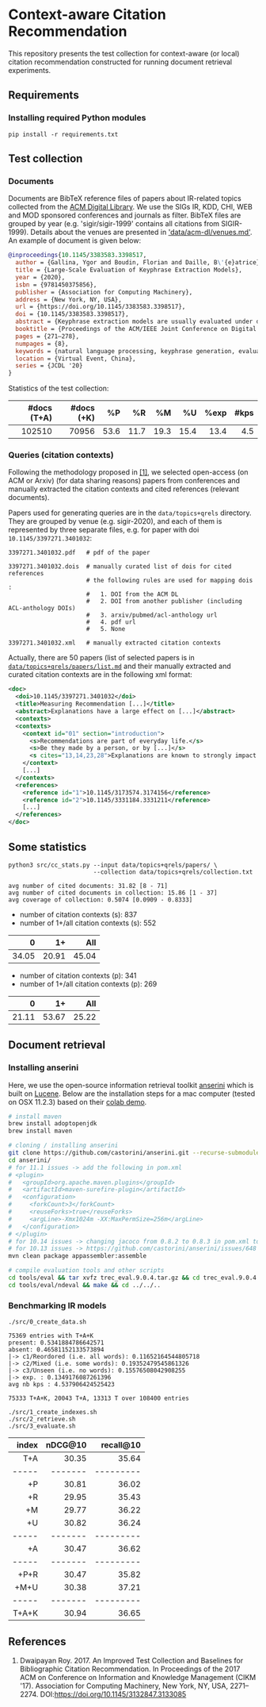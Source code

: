 # Context-aware Citation Recommendation

This repository presents the test collection for context-aware (or local)
citation recommendation constructed for running document retrieval experiments.

## Requirements

### Installing required Python modules 

```
pip install -r requirements.txt 
```

## Test collection

### Documents 

Documents are BibTeX reference files of papers about IR-related topics collected from the [ACM Digital Library](https://dl.acm.org/). We use the SIGs IR, KDD, CHI, WEB and MOD sponsored conferences and journals as filter. BibTeX files are grouped by year (e.g. 'sigir/sigir-1999' contains all citations from SIGIR-1999). Details about the venues are presented in ['data/acm-dl/venues.md'](venues). An example of document is given below:

```bibtex
@inproceedings{10.1145/3383583.3398517,
  author = {Gallina, Ygor and Boudin, Florian and Daille, B\'{e}atrice},
  title = {Large-Scale Evaluation of Keyphrase Extraction Models},
  year = {2020},
  isbn = {9781450375856},
  publisher = {Association for Computing Machinery},
  address = {New York, NY, USA},
  url = {https://doi.org/10.1145/3383583.3398517},
  doi = {10.1145/3383583.3398517},
  abstract = {Keyphrase extraction models are usually evaluated under different, not directly comparable, experimental setups. [...]},
  booktitle = {Proceedings of the ACM/IEEE Joint Conference on Digital Libraries in 2020},
  pages = {271–278},
  numpages = {8},
  keywords = {natural language processing, keyphrase generation, evaluation},
  location = {Virtual Event, China},
  series = {JCDL '20}
}
```

Statistics of the test collection:

| #docs (T+A) | #docs (+K) |   %P |   %R |   %M |   %U | %exp | #kps |
| -----------:| ----------:| ----:| ----:| ----:| ----:| ----:| ----:|
|      102510 |      70956 | 53.6 | 11.7 | 19.3 | 15.4 | 13.4 |  4.5 |

### Queries (citation contexts)

Following the methodology proposed in [[1]](https://doi.org/10.1145/3132847.3133085), 
we selected open-access (on ACM or Arxiv) (for data sharing reasons) papers from 
conferences and manually extracted the citation contexts and cited references (relevant
documents).

Papers used for generating queries are in the `data/topics+qrels`
directory. They are grouped by venue (e.g. sigir-2020), and each of
them is represented by three separate files, e.g. for paper with
doi `10.1145/3397271.3401032`:

```
3397271.3401032.pdf   # pdf of the paper

3397271.3401032.dois  # manually curated list of dois for cited references
                      # the following rules are used for mapping dois :
                      #   1. DOI from the ACM DL
                      #   2. DOI from another publisher (including ACL-anthology DOIs)
                      #   3. arxiv/pubmed/acl-anthology url
                      #   4. pdf url
                      #   5. None

3397271.3401032.xml   # manually extracted citation contexts
```

Actually, there are 50 papers (list of selected papers is in 
[`data/topics+qrels/papers/list.md`](data/topics+qrels/papers/list.md) and
their manually extracted and curated citation contexts are in the
following xml format:

```xml
<doc>
  <doi>10.1145/3397271.3401032</doi>
  <title>Measuring Recommendation [...]</title>
  <abstract>Explanations have a large effect on [...]</abstract>
  <contexts>
  <contexts>
    <context id="01" section="introduction">
      <s>Recommendations are part of everyday life.</s>
      <s>Be they made by a person, or by [...]</s>
      <s cites="13,14,23,28">Explanations are known to strongly impact how the recipient of a recommendation responds [13, 14, 23, 28], yet the effect is still not well understood.</s>
    </context>
    [...]
  </contexts>
  <references>
    <reference id="1">10.1145/3173574.3174156</reference>
    <reference id="2">10.1145/3331184.3331211</reference>
    [...]
  </references>
</doc>
```

## Some statistics

```
python3 src/cc_stats.py --input data/topics+qrels/papers/ \
                        --collection data/topics+qrels/collection.txt

avg number of cited documents: 31.82 [8 - 71]
avg number of cited documents in collection: 15.86 [1 - 37]
avg coverage of collection: 0.5074 [0.0909 - 0.8333]
```

- number of citation contexts (s): 837
- number of 1+/all citation contexts (s): 552

|     0 |    1+ |   All |
| -----:| -----:| -----:|
| 34.05 | 20.91 | 45.04 |

- number of citation contexts (p): 341
- number of 1+/all citation contexts (p): 269

|     0 |    1+ |   All |
| -----:| -----:| -----:|
| 21.11 | 53.67 | 25.22 |

## Document retrieval

### Installing anserini

Here, we use the open-source information retrieval toolkit 
[anserini](http://anserini.io/) which is built on 
[Lucene](https://lucene.apache.org/).
Below are the installation steps for a mac computer (tested on OSX 11.2.3) based
on their [colab demo](https://colab.research.google.com/drive/1s44ylhEkXDzqNgkJSyXDYetGIxO9TWZn).

```bash
# install maven
brew install adoptopenjdk
brew install maven

# cloning / installing anserini
git clone https://github.com/castorini/anserini.git --recurse-submodules
cd anserini/
# for 11.1 issues -> add the following in pom.xml
# <plugin>
#   <groupId>org.apache.maven.plugins</groupId>
#   <artifactId>maven-surefire-plugin</artifactId>
#   <configuration>
#     <forkCount>3</forkCount>
#     <reuseForks>true</reuseForks>
#     <argLine>-Xmx1024m -XX:MaxPermSize=256m</argLine>
#   </configuration>
# </plugin>
# for 10.14 issues -> changing jacoco from 0.8.2 to 0.8.3 in pom.xml to build correctly
# for 10.13 issues -> https://github.com/castorini/anserini/issues/648
mvn clean package appassembler:assemble

# compile evaluation tools and other scripts
cd tools/eval && tar xvfz trec_eval.9.0.4.tar.gz && cd trec_eval.9.0.4 && make && cd ../../..
cd tools/eval/ndeval && make && cd ../../..
```

### Benchmarking IR models

```
./src/0_create_data.sh

75369 entries with T+A+K
present: 0.5341884786642571
absent: 0.46581152133573894
|-> c1/Reordored (i.e. all words): 0.11652164544805718
|-> c2/Mixed (i.e. some words): 0.19352479545861326
|-> c3/Unseen (i.e. no words): 0.15576508042908255
|-> exp. : 0.1349176087261396
avg nb kps : 4.537906424525423

75333 T+A+K, 20043 T+A, 13313 T over 108400 entries

./src/1_create_indexes.sh
./src/2_retrieve.sh
./src/3_evaluate.sh

```

| index | nDCG@10 | recall@10 |
| -----:| -------:| ---------:| 
|   T+A |   30.35 |     35.64 |
| ----- | ------- | --------- |
|    +P |   30.81 |     36.02 |
|    +R |   29.95 |     35.43 |
|    +M |   29.77 |     36.22 |
|    +U |   30.82 |     36.24 |
| ----- | ------- | --------- |
|    +A |   30.47 |     36.62 |
| ----- | ------- | --------- |
|  +P+R |   30.47 |     35.82 |
|  +M+U |   30.38 |     37.21 |
| ----- | ------- | --------- |
| T+A+K |   30.94 |     36.65 |

## References

1. Dwaipayan Roy. 2017. An Improved Test Collection and Baselines for
   Bibliographic Citation Recommendation. In Proceedings of the 2017 ACM on 
   Conference on Information and Knowledge Management (CIKM '17). Association 
   for Computing Machinery, New York, NY, USA, 2271–2274. 
   DOI:https://doi.org/10.1145/3132847.3133085